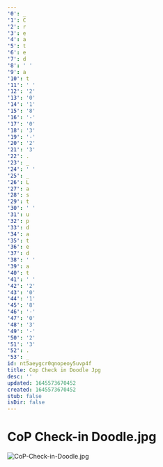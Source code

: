 ```yaml
---
'0': _
'1': C
'2': r
'3': e
'4': a
'5': t
'6': e
'7': d
'8': ' '
'9': a
'10': t
'11': ' '
'12': '2'
'13': '0'
'14': '1'
'15': '8'
'16': '-'
'17': '0'
'18': '3'
'19': '-'
'20': '2'
'21': '3'
'22': .
'23': _
'24': ' '
'25': _
'26': L
'27': a
'28': s
'29': t
'30': ' '
'31': u
'32': p
'33': d
'34': a
'35': t
'36': e
'37': d
'38': ' '
'39': a
'40': t
'41': ' '
'42': '2'
'43': '0'
'44': '1'
'45': '8'
'46': '-'
'47': '0'
'48': '3'
'49': '-'
'50': '2'
'51': '3'
'52': .
'53': _
id: nt5aeygcr0qnopeoy5uvp4f
title: Cop Check in Doodle Jpg
desc: ''
updated: 1645573670452
created: 1645573670452
stub: false
isDir: false
---
```


# CoP Check-in Doodle.jpg


![CoP-Check-in-Doodle.jpg](/assets/cop-check-in-doodle-amxqjikanu8d.jpg)

